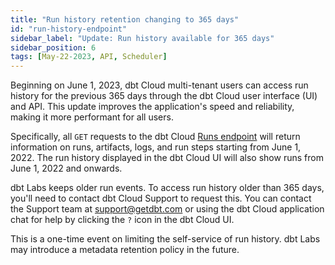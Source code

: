 ```yaml
---
title: "Run history retention changing to 365 days"
id: "run-history-endpoint"
sidebar_label: "Update: Run history available for 365 days"
sidebar_position: 6
tags: [May-22-2023, API, Scheduler]
---
```


Beginning on June 1, 2023, dbt Cloud multi-tenant users can access run history for the previous 365 days through the dbt Cloud user interface (UI) and API. This update improves the application's speed and reliability, making it more performant for all users.

Specifically, all `GET` requests to the dbt Cloud [Runs endpoint](https://docs.getdbt.com/dbt-cloud/api-v2#tag/Runs) will return information on runs, artifacts, logs, and run steps starting from June 1, 2022. The run history displayed in the dbt Cloud UI will also show runs from June 1, 2022 and onwards. 

<Lightbox src="/img/docs/dbt-cloud/rn-run-history.jpg" width="100%" title="The dbt Cloud UI displaying a Run history"/>

dbt Labs keeps older run events. To access run history older than 365 days, you'll need to contact dbt Cloud Support to request this. You can contact the Support team at [support@getdbt.com](mailto:support@getdbt.com) or using the dbt Cloud application chat for help by clicking the `?` icon in the dbt Cloud UI. 

This is a one-time event on limiting the self-service of run history. dbt Labs may introduce a metadata retention policy in the future. 
